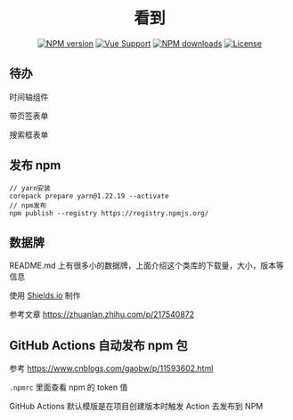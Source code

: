 <h1 align="center">
看到
</h1>

<div align="center">

[![NPM version](https://img.shields.io/npm/v/@sfeer/kd)](https://www.npmjs.com/package/@sfeer/kd) [![Vue Support](https://img.shields.io/badge/support-TypeScript-blueviolet)](./package.json) [![NPM downloads](https://img.shields.io/npm/dm/@sfeer/kd)](https://www.npmjs.com/package/@sfeer/kd) [![License](https://img.shields.io/github/license/sfeer/kd)](./LICENSE)

</div>

## 待办

时间轴组件

带页签表单

搜索框表单

## 发布 npm

```
// yarn安装
corepack prepare yarn@1.22.19 --activate
// npm发布
npm publish --registry https://registry.npmjs.org/
```

## 数据牌

README.md 上有很多小的数据牌，上面介绍这个类库的下载量，大小，版本等信息

使用 [Shields.io](https://shields.io/) 制作

参考文章 https://zhuanlan.zhihu.com/p/217540872

## GitHub Actions 自动发布 npm 包

参考 https://www.cnblogs.com/gaobw/p/11593602.html

`.npmrc` 里面查看 npm 的 token 值

GitHub Actions 默认模版是在项目创建版本时触发 Action 去发布到 NPM
